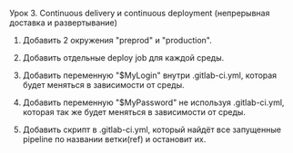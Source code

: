 Урок 3. Continuous delivery и continuous deployment (непрерывная доставка и развертывание)
1) Добавить 2 окружения "preprod" и "production".

2) Добавить отдельные deploy job для каждой среды.

3) Добавить переменную "$MyLogin" внутри .gitlab-ci.yml, которая будет меняться в зависимости от среды.

3) Добавить переменную "$MyPassword" не используя .gitlab-ci.yml, которая так же будет меняться в зависимости от среды.

4) Добавить скрипт в .gitlab-ci.yml, который найдёт все запущенные pipeline по названии ветки(ref) и остановит их.
